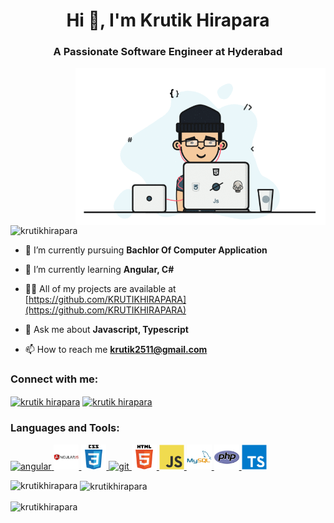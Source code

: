 <h1 align="center">Hi 👋, I'm Krutik Hirapara</h1>
<h3 align="center">A Passionate Software Engineer at Hyderabad</h3>

<img align="right" alt="Coding" width="400" src="https://github.com/KRUTIKHIRAPARA/KRUTIKHIRAPARA/blob/main/krutik.gif">

<p align="left"> <img src="https://komarev.com/ghpvc/?username=krutikhirapara&label=Profile%20views&color=0e75b6&style=flat" alt="krutikhirapara" /> </p>

- 🔭 I’m currently pursuing **Bachlor Of Computer Application**

- 🌱 I’m currently learning **Angular, C#**

- 👨‍💻 All of my projects are available at [https://github.com/KRUTIKHIRAPARA](https://github.com/KRUTIKHIRAPARA)

- 💬 Ask me about **Javascript, Typescript**

- 📫 How to reach me **krutik2511@gmail.com**

<h3 align="left">Connect with me:</h3>
<p align="left">
<a href="https://twitter.com/krutik hirapara" target="blank"><img align="center" src="https://raw.githubusercontent.com/rahuldkjain/github-profile-readme-generator/master/src/images/icons/Social/twitter.svg" alt="krutik hirapara" height="30" width="40" /></a>
<a href="https://linkedin.com/in/krutik hirapara" target="blank"><img align="center" src="https://raw.githubusercontent.com/rahuldkjain/github-profile-readme-generator/master/src/images/icons/Social/linked-in-alt.svg" alt="krutik hirapara" height="30" width="40" /></a>
</p>

<h3 align="left">Languages and Tools:</h3>
<p align="left"> <a href="https://angular.io" target="_blank" rel="noreferrer"> <img src="https://angular.io/assets/images/logos/angular/angular.svg" alt="angular" width="40" height="40"/> </a> <a href="https://angular.io" target="_blank" rel="noreferrer"> <img src="https://raw.githubusercontent.com/devicons/devicon/master/icons/angularjs/angularjs-original-wordmark.svg" alt="angularjs" width="40" height="40"/> </a> <a href="https://www.w3schools.com/css/" target="_blank" rel="noreferrer"> <img src="https://raw.githubusercontent.com/devicons/devicon/master/icons/css3/css3-original-wordmark.svg" alt="css3" width="40" height="40"/> </a> <a href="https://git-scm.com/" target="_blank" rel="noreferrer"> <img src="https://www.vectorlogo.zone/logos/git-scm/git-scm-icon.svg" alt="git" width="40" height="40"/> </a> <a href="https://www.w3.org/html/" target="_blank" rel="noreferrer"> <img src="https://raw.githubusercontent.com/devicons/devicon/master/icons/html5/html5-original-wordmark.svg" alt="html5" width="40" height="40"/> </a> <a href="https://developer.mozilla.org/en-US/docs/Web/JavaScript" target="_blank" rel="noreferrer"> <img src="https://raw.githubusercontent.com/devicons/devicon/master/icons/javascript/javascript-original.svg" alt="javascript" width="40" height="40"/> </a> <a href="https://www.mysql.com/" target="_blank" rel="noreferrer"> <img src="https://raw.githubusercontent.com/devicons/devicon/master/icons/mysql/mysql-original-wordmark.svg" alt="mysql" width="40" height="40"/> </a> <a href="https://www.php.net" target="_blank" rel="noreferrer"> <img src="https://raw.githubusercontent.com/devicons/devicon/master/icons/php/php-original.svg" alt="php" width="40" height="40"/> </a> <a href="https://www.typescriptlang.org/" target="_blank" rel="noreferrer"> <img src="https://raw.githubusercontent.com/devicons/devicon/master/icons/typescript/typescript-original.svg" alt="typescript" width="40" height="40"/> </a> </p>

<p><img align="left" src="https://github-readme-stats.vercel.app/api/top-langs?username=krutikhirapara&show_icons=true&locale=en&layout=compact" alt="krutikhirapara" /></p>

<p>&nbsp;<img align="center" src="https://github-readme-stats.vercel.app/api?username=krutikhirapara&show_icons=true&locale=en" alt="krutikhirapara" /></p>

<p><img align="center" src="https://github-readme-streak-stats.herokuapp.com/?user=krutikhirapara&" alt="krutikhirapara" /></p>
